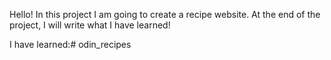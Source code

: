 Hello! In this project I am going to create a recipe website.
At the end of the project, I will write what I have learned!

I have learned:# odin_recipes
